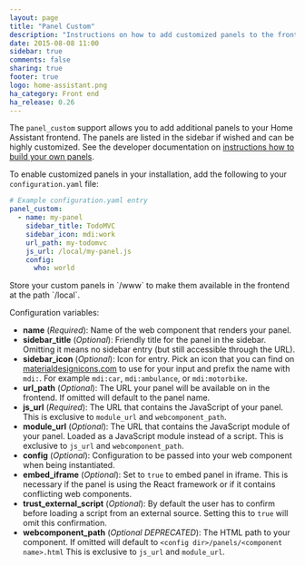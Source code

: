 ```yaml
---
layout: page
title: "Panel Custom"
description: "Instructions on how to add customized panels to the frontend of Home Assistant."
date: 2015-08-08 11:00
sidebar: true
comments: false
sharing: true
footer: true
logo: home-assistant.png
ha_category: Front end
ha_release: 0.26
---
```


The `panel_custom` support allows you to add additional panels to your Home Assistant frontend. The panels are listed in the sidebar if wished and can be highly customized. See the developer documentation on [instructions how to build your own panels](https://developers.home-assistant.io/docs/en/frontend_creating_custom_panels.html).

To enable customized panels in your installation, add the following to your `configuration.yaml` file:

```yaml
# Example configuration.yaml entry
panel_custom:
  - name: my-panel
    sidebar_title: TodoMVC
    sidebar_icon: mdi:work
    url_path: my-todomvc
    js_url: /local/my-panel.js
    config:
      who: world
```

<p class='note'>
Store your custom panels in `<config>/www` to make them available in the frontend at the path `/local`.
</p>

Configuration variables:

- **name** (*Required*): Name of the web component that renders your panel.
- **sidebar_title** (*Optional*): Friendly title for the panel in the sidebar. Omitting it means no sidebar entry (but still accessible through the URL).
- **sidebar_icon** (*Optional*): Icon for entry. Pick an icon that you can find on [materialdesignicons.com](https://materialdesignicons.com/) to use for your input and prefix the name with `mdi:`. For example `mdi:car`, `mdi:ambulance`, or  `mdi:motorbike`.
- **url_path** (*Optional*): The URL your panel will be available on in the frontend. If omitted will default to the panel name.
- **js_url** (*Required*): The URL that contains the JavaScript of your panel. This is exclusive to `module_url` and `webcomponent_path`.
- **module_url** (*Optional*): The URL that contains the JavaScript module of your panel. Loaded as a JavaScript module instead of a script. This is exclusive to `js_url` and `webcomponent_path`.
- **config** (*Optional*): Configuration to be passed into your web component when being instantiated.
- **embed_iframe** (*Optional*): Set to `true` to embed panel in iframe. This is necessary if the panel is using the React framework or if it contains conflicting web components.
- **trust_external_script** (*Optional*): By default the user has to confirm before loading a script from an external source. Setting this to `true` will omit this confirmation.
- **webcomponent_path** (*Optional* *DEPRECATED*): The HTML path to your component. If omitted will default to `<config dir>/panels/<component name>.html`  This is exclusive to `js_url` and `module_url`.
